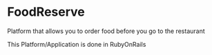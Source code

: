# FoodReserve
Platform that allows you to order food before you go to the restaurant

This Platform/Application is done in RubyOnRails
